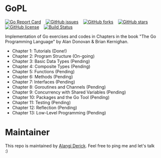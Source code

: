 # GoPL

[![Go Report Card](https://goreportcard.com/badge/github.com/ch3nkula/GoPL)](https://goreportcard.com/report/github.com/ch3nkula/GoPL) &nbsp;&nbsp;  [![GitHub issues](https://img.shields.io/github/issues/ch3nkula/GoPL.svg)](https://github.com/ch3nkula/GoPL/issues) &nbsp;&nbsp;  [![GitHub forks](https://img.shields.io/github/forks/ch3nkula/GoPL.svg)](https://github.com/ch3nkula/GoPL/network)  &nbsp;&nbsp; [![GitHub stars](https://img.shields.io/github/stars/ch3nkula/GoPL.svg)](https://github.com/ch3nkula/GoPL/stargazers) &nbsp;&nbsp;  [![GitHub license](https://img.shields.io/badge/license-MIT-blue.svg)](https://raw.githubusercontent.com/ch3nkula/GoPL/master/LICENSE) &nbsp;&nbsp;  [![Build Status](https://travis-ci.org/ch3nkula/GoPL.svg?branch=master)](https://travis-ci.org/ch3nkula/GoPL)

Implementation of Go exercises and codes in Chapters in the book "The Go Programming Language" 
by Alan Donovan &amp; Brian Kernighan.

* Chapter 1: Tutorials (Done!)
* Chapter 2: Program Structure (On-going)
* Chapter 3: Basic Data Types (Pending)
* Chapter 4: Composite Types (Pending)
* Chapter 5: Functions (Pending)
* Chapter 6: Methods (Pending)
* Chapter 7: Interfaces (Pending)
* Chapter 8: Goroutines and Channels (Pending)
* Chapter 9: Concurrency with Shared Variables (Pending)
* Chapter 10: Packages and the Go Tool (Pending)
* Chapter 11: Testing (Pending)
* Chapter 12: Reflection (Pending)
* Chapter 13: Low-Level Programming (Pending)

# Maintainer

This repo is maintained by [Alangi Derick](https://github.com/ch3nkula). Feel free to ping me and let's talk :)
